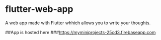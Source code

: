 # flutter-web-app
A web app made with Flutter whhich allows you to write your thoughts.

##App is hosted here 
 ###https://myminiprojects-25cd3.firebaseapp.com
